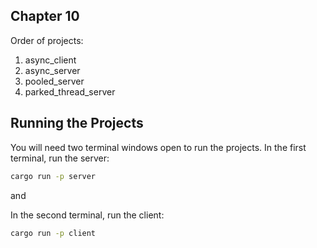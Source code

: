 ## Chapter 10

Order of projects:

1. async_client
2. async_server
3. pooled_server
4. parked_thread_server

## Running the Projects
You will need two terminal windows open to run the projects. In the first terminal, run the server:

```bash
cargo run -p server
```

and 

In the second terminal, run the client:

```bash
cargo run -p client
```